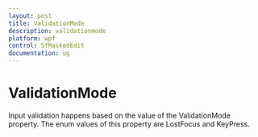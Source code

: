 ```yaml
---
layout: post
title: ValidationMode
description: validationmode
platform: wpf
control: SfMaskedEdit
documentation: ug
---
```


# ValidationMode

Input validation happens based on the value of the ValidationMode property. The enum values of this property are LostFocus and KeyPress. 



